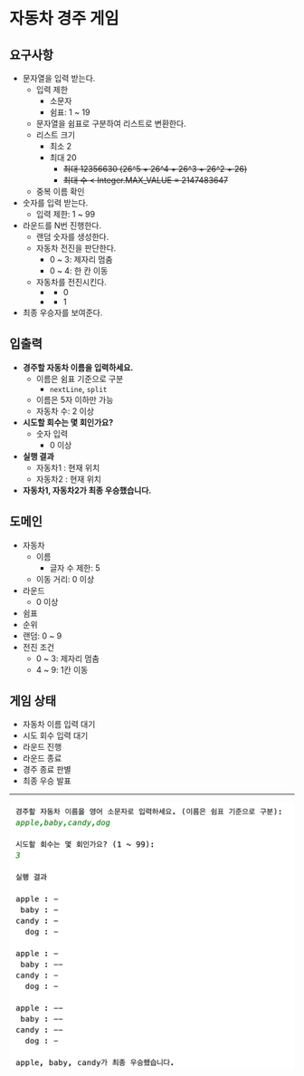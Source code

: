 # 자동차 경주 게임

## 요구사항

- 문자열을 입력 받는다.
  - 입력 제한
    - 소문자
    - 쉼표: 1 ~ 19
  - 문자열을 쉼표로 구분하여 리스트로 변환한다.
  - 리스트 크기
    - 최소 2
    - 최대 20
      - ~~최대 12356630 (26^5 + 26^4 + 26^3 + 26^2 + 26)~~
      - ~~최대 수 < Integer.MAX_VALUE = 2147483647~~
  - 중복 이름 확인
- 숫자를 입력 받는다.
  - 입력 제한: 1 ~ 99
- 라운드를 N번 진행한다.
  - 랜덤 숫자를 생성한다.
  - 자동차 전진을 판단한다.
    - 0 ~ 3: 제자리 멈춤
    - 0 ~ 4: 한 칸 이동
  - 자동차를 전진시킨다.
    - + 0
    - + 1
- 최종 우승자를 보여준다.

## 입출력

- **경주할 자동차 이름을 입력하세요.**
  - 이름은 쉼표 기준으로 구분
    - `nextLine`, `split`
  - 이름은 5자 이하만 가능
  - 자동차 수: 2 이상
- **시도할 회수는 몇 회인가요?**
  - 숫자 입력
    - 0 이상
- **실행 결과**
  - 자동차1 : 현재 위치
  - 자동차2 : 현재 위치
- **자동차1, 자동차2가 최종 우승했습니다.**

## 도메인

- 자동차
  - 이름
    - 글자 수 제한: 5
  - 이동 거리: 0 이상
- 라운드
  - 0 이상
- 쉼표
- 순위
- 랜덤: 0 ~ 9
- 전진 조건
  - 0 ~ 3: 제자리 멈춤
  - 4 ~ 9: 1칸 이동

## 게임 상태

- 자동차 이름 입력 대기
- 시도 회수 입력 대기
- 라운드 진행
- 라운드 종료
- 경주 종료 판별
- 최종 우승 발표

---

![](result.png)
